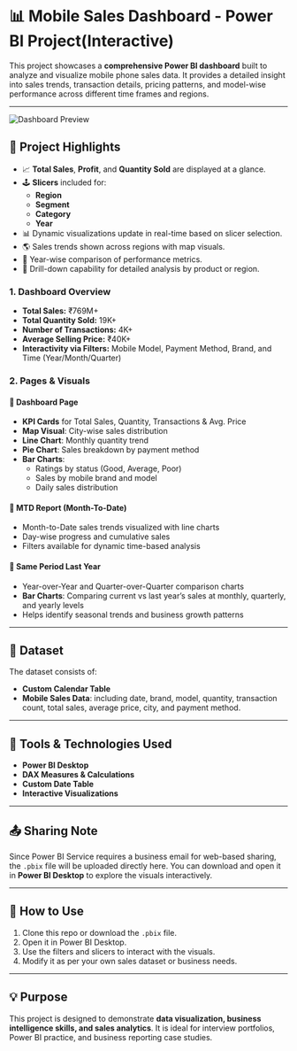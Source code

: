 # 📊 Mobile Sales Dashboard - Power BI Project(Interactive)

This project showcases a **comprehensive Power BI dashboard** built to analyze and visualize mobile phone sales data. It provides a detailed insight into sales trends, transaction details, pricing patterns, and model-wise performance across different time frames and regions.

---
![Dashboard Preview](https://drive.google.com/thumbnail?id=17IeUvwY-8DCTHbAi6dtW0PN1UKsWJPgF)

## 📌 Project Highlights


- 📈 **Total Sales**, **Profit**, and **Quantity Sold** are displayed at a glance.
- 🕹️ **Slicers** included for:
  - **Region**
  - **Segment**
  - **Category**
  - **Year**
- 📊 Dynamic visualizations update in real-time based on slicer selection.
- 🌎 Sales trends shown across regions with map visuals.
- 📅 Year-wise comparison of performance metrics.
- 🔎 Drill-down capability for detailed analysis by product or region.


### 1. **Dashboard Overview**
- **Total Sales:** ₹769M+
- **Total Quantity Sold:** 19K+
- **Number of Transactions:** 4K+
- **Average Selling Price:** ₹40K+
- **Interactivity via Filters:** Mobile Model, Payment Method, Brand, and Time (Year/Month/Quarter)

### 2. **Pages & Visuals**

#### 🔹 Dashboard Page
- **KPI Cards** for Total Sales, Quantity, Transactions & Avg. Price
- **Map Visual**: City-wise sales distribution
- **Line Chart**: Monthly quantity trend
- **Pie Chart**: Sales breakdown by payment method
- **Bar Charts**:
  - Ratings by status (Good, Average, Poor)
  - Sales by mobile brand and model
  - Daily sales distribution

#### 🔹 MTD Report (Month-To-Date)
- Month-to-Date sales trends visualized with line charts
- Day-wise progress and cumulative sales
- Filters available for dynamic time-based analysis

#### 🔹 Same Period Last Year
- Year-over-Year and Quarter-over-Quarter comparison charts
- **Bar Charts**: Comparing current vs last year’s sales at monthly, quarterly, and yearly levels
- Helps identify seasonal trends and business growth patterns

---

## 📁 Dataset

The dataset consists of:
- **Custom Calendar Table**
- **Mobile Sales Data**: including date, brand, model, quantity, transaction count, total sales, average price, city, and payment method.

---

## 🔧 Tools & Technologies Used

- **Power BI Desktop**
- **DAX Measures & Calculations**
- **Custom Date Table**
- **Interactive Visualizations**

---

## 📤 Sharing Note

Since Power BI Service requires a business email for web-based sharing, the `.pbix` file will be uploaded directly here. You can download and open it in **Power BI Desktop** to explore the visuals interactively.

---

## 📌 How to Use

1. Clone this repo or download the `.pbix` file.
2. Open it in Power BI Desktop.
3. Use the filters and slicers to interact with the visuals.
4. Modify it as per your own sales dataset or business needs.

---

## 💡 Purpose

This project is designed to demonstrate **data visualization, business intelligence skills, and sales analytics**. It is ideal for interview portfolios, Power BI practice, and business reporting case studies.
